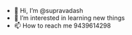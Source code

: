 - 👋 Hi, I’m @supravadash
- 👀 I’m interested in learning new things
- 📫 How to reach me 9439614298


<!---
supravadash/supravadash is a ✨ special ✨ repository because its `README.md` (this file) appears on your GitHub profile.
You can click the Preview link to take a look at your changes.
--->
